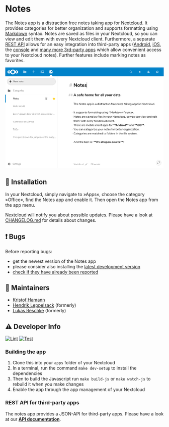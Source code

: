 # Notes

<!-- The following paragraph should be kept synchronized with the description in appinfo/info.xml -->
The Notes app is a distraction free notes taking app for [Nextcloud](https://www.nextcloud.com/). It provides categories for better organization and supports formatting using [Markdown](https://en.wikipedia.org/wiki/Markdown) syntax. Notes are saved as files in your Nextcloud, so you can view and edit them with every Nextcloud client. Furthermore, a separate [REST API](https://github.com/nextcloud/notes/blob/master/docs/api/README.md) allows for an easy integration into third-party apps ([Android](https://github.com/stefan-niedermann/nextcloud-notes), [iOS](https://github.com/owncloud/notes-iOS-App), the [console](https://git.danielmoch.com/nncli/about) and [many more 3rd-party apps](https://github.com/nextcloud/notes/wiki#3rd-party-clients) which allow convenient access to your Nextcloud notes). Further features include marking notes as favorites.

![Screenshot of Nextcloud Notes](https://raw.githubusercontent.com/nextcloud/screenshots/master/apps/Notes/notes.png)


## :rocket: Installation
In your Nextcloud, simply navigate to »Apps«, choose the category »Office«, find the Notes app and enable it. Then open the Notes app from the app menu.

Nextcloud will notify you about possible updates. Please have a look at [CHANGELOG.md](CHANGELOG.md) for details about changes.


## :exclamation: Bugs
Before reporting bugs:

* get the newest version of the Notes app
* please consider also installing the [latest development version](https://github.com/nextcloud/notes/archive/master.zip)
* [check if they have already been reported](https://github.com/nextcloud/notes/issues)


## :busts_in_silhouette: Maintainers
- [Kristof Hamann](https://github.com/korelstar)
- [Hendrik Leppelsack](https://github.com/Henni) (formerly)
- [Lukas Reschke](https://github.com/LukasReschke) (formerly)


## :warning: Developer Info

[![Lint](https://github.com/nextcloud/notes/workflows/Lint/badge.svg?branch=master&event=push)](https://github.com/nextcloud/notes/actions?query=workflow%3ALint+event%3Apush+branch%3Amaster)
[![Test](https://github.com/nextcloud/notes/workflows/Test/badge.svg?branch=master&event=push)](https://github.com/nextcloud/notes/actions?query=workflow%3ATest+event%3Apush+branch%3Amaster)

### Building the app

1. Clone this into your `apps` folder of your Nextcloud
2. In a terminal, run the command `make dev-setup` to install the dependencies
3. Then to build the Javascript run `make build-js` or `make watch-js` to
   rebuild it when you make changes
4. Enable the app through the app management of your Nextcloud


### REST API for third-party apps

The notes app provides a JSON-API for third-party apps. Please have a look at our **[API documentation](docs/api/README.md)**.
